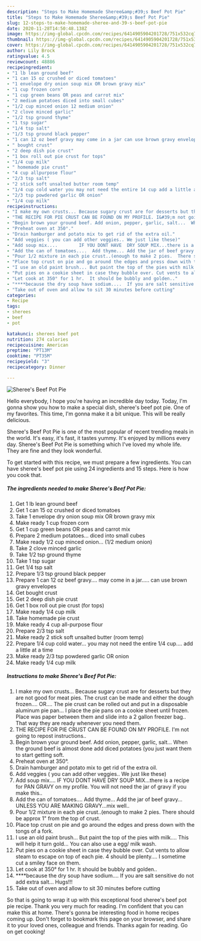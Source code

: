 ```yaml
---
description: "Steps to Make Homemade Sheree&amp;#39;s Beef Pot Pie"
title: "Steps to Make Homemade Sheree&amp;#39;s Beef Pot Pie"
slug: 12-steps-to-make-homemade-sheree-and-39-s-beef-pot-pie
date: 2020-11-28T14:50:48.138Z
image: https://img-global.cpcdn.com/recipes/6414905904201728/751x532cq70/sherees-beef-pot-pie-recipe-main-photo.jpg
thumbnail: https://img-global.cpcdn.com/recipes/6414905904201728/751x532cq70/sherees-beef-pot-pie-recipe-main-photo.jpg
cover: https://img-global.cpcdn.com/recipes/6414905904201728/751x532cq70/sherees-beef-pot-pie-recipe-main-photo.jpg
author: Lily Brock
ratingvalue: 4.5
reviewcount: 48886
recipeingredient:
- "1 lb lean ground beef"
- "1 can 15 oz crushed or diced tomatoes"
- "1 envelope dry onion soup mix OR brown gravy mix"
- "1 cup frozen corn"
- "1 cup green beans OR peas and carrot mix"
- "2 medium potatoes diced into small cubes"
- "1/2 cup minced onion 12 medium onion"
- "2 clove minced garlic"
- "1/2 tsp ground thyme"
- "1 tsp sugar"
- "1/4 tsp salt"
- "1/3 tsp ground black pepper"
- "1 can 12 oz beef gravy may come in a jar can use brown gravy envelopes"
- " bought crust"
- "2 deep dish pie crust"
- "1 box roll out pie crust for tops"
- "1/4 cup milk"
- " homemade pie crust"
- "4 cup allpurpose flour"
- "2/3 tsp salt"
- "2 stick soft unsalted butter room temp"
- "1/4 cup cold water you may not need the entire 14 cup add a little at a time"
- "2/3 tsp powdered garlic OR onion"
- "1/4 cup milk"
recipeinstructions:
- "I make my own crusts... Because sugary crust are for desserts but they are not good for meat pies.  The crust can be made and either the dough frozen.... OR.... The pie crust can be rolled out and put in a disposable aluminum pie pan...  I place the pie pans on a cookie sheet until frozen.  Place was paper between them and slide into a 2 gallon freezer bag..  That way they are ready whenever you need them."
- "THE RECIPE FOR PIE CRUST CAN BE FOUND ON MY PROFILE. I&#39;m not going to repost instructions.."
- "Begin brown your ground beef. Add onion, pepper, garlic, salt...  When the ground beef is almost done add diced potatoes (you just want them to start getting soft."
- "Preheat oven at 350°."
- "Drain hamburger and potato mix to get rid of the extra oil."
- "Add veggies ( you can add other veggies.. We just like these)"
- "Add soup mix....        IF YOU DONT HAVE  DRY SOUP MIX...there is a recipe for PAN GRAVY on my profile.  You will not need the jar of gravy if you make this.."
- "Add the can of tomatoes....  Add thyme... Add the jar of beef gravy... UNLESS YOU ARE MAKING GRAVY...mix well.."
- "Pour 1/2 mixture in each pie crust..(enough to make 2 pies.  There should be approx 1&#34; from the top of crust."
- "Place top crust on pie and go around the edges and press down with the tongs of a fork."
- "I use an old paint brush... But paint the top of the pies with milk.... This will help it turn gold... You can also use a egg/ milk wash."
- "Put pies on a cookie sheet in case they bubble over. Cut vents to allow steam to escape on top of each pie. 4 should be plenty.... I sometime cut a smiley face on them."
- "Let cook at 350° for 1 hr.  It should be bubbly and golden.."
- "****because the dry soup have sodium....  If you are salt sensitive do not add extra salt... Hugs!!!"
- "Take out of oven and allow to sit 30 minutes before cutting"
categories:
- Recipe
tags:
- sherees
- beef
- pot

katakunci: sherees beef pot 
nutrition: 274 calories
recipecuisine: American
preptime: "PT13M"
cooktime: "PT35M"
recipeyield: "3"
recipecategory: Dinner

---
```



![Sheree&#39;s Beef Pot Pie](https://img-global.cpcdn.com/recipes/6414905904201728/751x532cq70/sherees-beef-pot-pie-recipe-main-photo.jpg)

Hello everybody, I hope you're having an incredible day today. Today, I'm gonna show you how to make a special dish, sheree&#39;s beef pot pie. One of my favorites. This time, I'm gonna make it a bit unique. This will be really delicious.

Sheree&#39;s Beef Pot Pie is one of the most popular of recent trending meals in the world. It's easy, it's fast, it tastes yummy. It's enjoyed by millions every day. Sheree&#39;s Beef Pot Pie is something which I've loved my whole life. They are fine and they look wonderful.




To get started with this recipe, we must prepare a few ingredients. You can have sheree&#39;s beef pot pie using 24 ingredients and 15 steps. Here is how you cook that.

<!--inarticleads1-->

##### The ingredients needed to make Sheree&#39;s Beef Pot Pie:

1. Get 1 lb lean ground beef
1. Get 1 can 15 oz crushed or diced tomatoes
1. Take 1 envelope dry onion soup mix OR brown gravy mix
1. Make ready 1 cup frozen corn
1. Get 1 cup green beans OR peas and carrot mix
1. Prepare 2 medium potatoes... diced into small cubes
1. Make ready 1/2 cup minced onion... (1/2 medium onion)
1. Take 2 clove minced garlic
1. Take 1/2 tsp ground thyme
1. Take 1 tsp sugar
1. Get 1/4 tsp salt
1. Prepare 1/3 tsp ground black pepper
1. Prepare 1 can 12 oz beef gravy.... may come in a jar..... can use brown gravy envelopes
1. Get  bought crust
1. Get 2 deep dish pie crust
1. Get 1 box roll out pie crust (for tops)
1. Make ready 1/4 cup milk
1. Take  homemade pie crust
1. Make ready 4 cup all-purpose flour
1. Prepare 2/3 tsp salt
1. Make ready 2 stick soft unsalted butter (room temp)
1. Prepare 1/4 cup cold water... you may not need the entire 1/4 cup.... add a little at a time
1. Make ready 2/3 tsp powdered garlic OR onion
1. Make ready 1/4 cup milk




<!--inarticleads2-->

##### Instructions to make Sheree&#39;s Beef Pot Pie:

1. I make my own crusts... Because sugary crust are for desserts but they are not good for meat pies.  The crust can be made and either the dough frozen.... OR.... The pie crust can be rolled out and put in a disposable aluminum pie pan...  I place the pie pans on a cookie sheet until frozen.  Place was paper between them and slide into a 2 gallon freezer bag..  That way they are ready whenever you need them.
1. THE RECIPE FOR PIE CRUST CAN BE FOUND ON MY PROFILE. I&#39;m not going to repost instructions..
1. Begin brown your ground beef. Add onion, pepper, garlic, salt...  When the ground beef is almost done add diced potatoes (you just want them to start getting soft.
1. Preheat oven at 350°.
1. Drain hamburger and potato mix to get rid of the extra oil.
1. Add veggies ( you can add other veggies.. We just like these)
1. Add soup mix....        IF YOU DONT HAVE  DRY SOUP MIX...there is a recipe for PAN GRAVY on my profile.  You will not need the jar of gravy if you make this..
1. Add the can of tomatoes....  Add thyme... Add the jar of beef gravy... UNLESS YOU ARE MAKING GRAVY...mix well..
1. Pour 1/2 mixture in each pie crust..(enough to make 2 pies.  There should be approx 1&#34; from the top of crust.
1. Place top crust on pie and go around the edges and press down with the tongs of a fork.
1. I use an old paint brush... But paint the top of the pies with milk.... This will help it turn gold... You can also use a egg/ milk wash.
1. Put pies on a cookie sheet in case they bubble over. Cut vents to allow steam to escape on top of each pie. 4 should be plenty.... I sometime cut a smiley face on them.
1. Let cook at 350° for 1 hr.  It should be bubbly and golden..
1. ****because the dry soup have sodium....  If you are salt sensitive do not add extra salt... Hugs!!!
1. Take out of oven and allow to sit 30 minutes before cutting




So that is going to wrap it up with this exceptional food sheree&#39;s beef pot pie recipe. Thank you very much for reading. I'm confident that you can make this at home. There's gonna be interesting food in home recipes coming up. Don't forget to bookmark this page on your browser, and share it to your loved ones, colleague and friends. Thanks again for reading. Go on get cooking!
